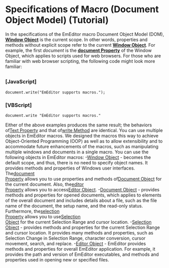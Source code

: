 # Specifications of Macro (Document Object Model) (Tutorial)

In the specifications of the EmEditor macro Document Object Model (DOM), **[Window Object](../window/index)**
is the current scope. In other words, properties and methods without explicit scope refer
to the current **[Window Object](../window/index)**.
For example, the first _document_ is the **[document Property](../window/window_document)** of the Window
Object,
which applies to scripts used for web browsers. For those who are familiar with web browser scripting,
the following code might look more familiar:

## 

### \[JavaScript\]

```
document.write("EmEditor supports macros.");
```

### \[VBScript\]

```
document.write "EmEditor supports macros."
```
Either of the above examples produces the same result; the behaviors of[Text Property](../selection/selectiontext) and that of[write Method](../document/documentwrite) are identical.
You can use multiple objects in EmEditor macros. We designed the macros this way to achieve Object-Oriented Programming
(OOP)
as well as to allow extensibility and to accommodate future enhancements of the macros,
such as manipulating multiple windows and documents in a single macro.
You can use the following objects in EmEditor macros:
-[Window Object](../window/index) \-
becomes the default scope, and thus, there is no need to specify object names.
It provides methods and properties of Windows user interfaces. The[document \
Property](../window/windowdocument) allows you to use properties and methods of[Document Object](../document/index)
for the current document. Also, the[editor \
Property](../window/windoweditor) allows you to access[Editor Object](../editor/index).
-[Document Object](../document/index) \-
provides methods and properties for opened documents,
which applies to elements of the overall document and includes details about a file, such as the file name of the document,
the setup name, and the read-only status. Furthermore, the[selection \
Property](../document/documentselection) allows you to use[Selection \
Object](../selection/index) for the current Selection Range and cursor location.
-[Selection Object](../selection/index) \-
provides methods and properties for the current Selection Range and cursor location.
It provides many methods and properties, such as Selection Change in Selection Range,
character conversion, cursor movement, search, and replace.
-[Editor Object](../editor/index) \- EmEditor
provides methods and properties for overall EmEditor application. For example,
it provides the path and version of EmEditor executables, and methods and properties used in opening new or
specified files.
